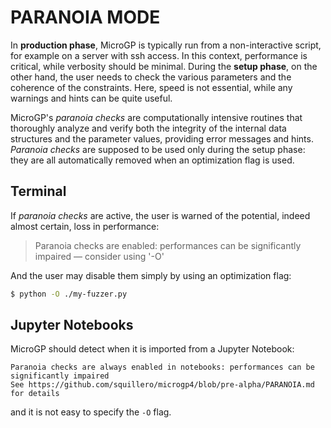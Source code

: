 # PARANOIA MODE

In **production phase**, MicroGP is typically run from a non-interactive script, for example on a server with ssh access. In this context, performance is critical, while verbosity should be minimal. During the **setup phase**, on the other hand, the user needs to check the various parameters and the coherence of the constraints. Here, speed is not essential, while any warnings and hints can be quite useful. 

MicroGP's *paranoia checks* are computationally intensive routines  that thoroughly analyze and verify both the integrity of the internal data structures and the  parameter values, providing error messages and hints. *Paranoia checks* are supposed to be used only during the setup phase: they are all automatically removed when an optimization flag is used.

## Terminal

If *paranoia checks* are active, the user is warned of the potential, indeed almost certain, loss in performance:

> Paranoia checks are enabled: performances can be significantly impaired — consider using '-O'

And the user may disable them simply by using an optimization flag:

```sh
$ python -O ./my-fuzzer.py
```

## Jupyter Notebooks

MicroGP should detect when it is imported from a Jupyter Notebook:

```jupyter
Paranoia checks are always enabled in notebooks: performances can be significantly impaired
See https://github.com/squillero/microgp4/blob/pre-alpha/PARANOIA.md for details
```

 and it is not easy to specify the `-O` flag.